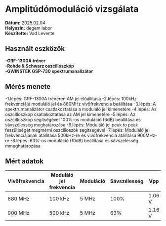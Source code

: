 # Amplitúdómoduláció vizsgálata

**Dátum:** 2025.02.04 <br>
**Helyszín:** degem labor <br>
**Készítette:** Vad Levente <br>

## Használt eszközök

**-GRF-1300A tréner** <br>
**-Rohde & Schwarz oszcilloszkóp** <br>
**-GWINSTEK GSP-730 spektrumanalizátor** <br>

## Mérés menete

-1.lépés: GRF-1300A tréneren AM jel előállítása
-2.lépés: 100kHz frekvenciájú moduláló jel és 880MHz vivőfrekvencia beállítása
-3.lépés: A spektrumanalizátor csatlakoztatása a moduláló jel kimenetére
-4.lépés: Az oszcilloszkóp csatlakoztatása az AM jel kimenetére
-5.lépés: Az oszcilloszkóp segítségével 100%-os moduláció (6dB) beállítása és sávszélesség meghatározása
-6.lépés: Moduláló jel peak to peak feszültségét megmérni oszcilloszók segítségével
-7.lépés: Moduláló jel frekvenciájának átállítása 500kHz-re és vivőfrekvencia átállítása 900MHz-re
-8.lépés: 63%-os moduláció (10dB) beállítása és sávszélesség mmeghatározása

## Mért adatok

| Vivőfrekvencia | Moduláló jel frekvencia | Moduláció | Sávszélesség | Vpp   |
| --------------- | ----------------------- | --------- | ------------ | ----- |
| 880 MHz         | 100 kHz                 | 5 MHz     | 100%         | 1.06 V |
| 900 MHz         | 500 kHz                 | 5 MHz     | 63%          | 1.16 V |


